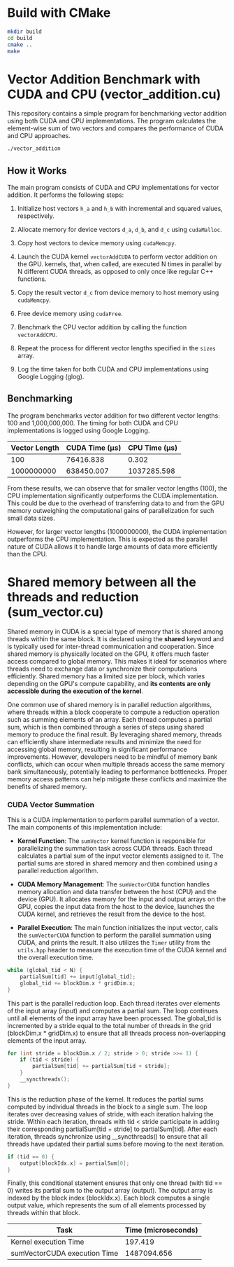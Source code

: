 
# Build with CMake
```bash
mkdir build
cd build
cmake ..
make
```


# Vector Addition Benchmark with CUDA and CPU (vector_addition.cu)

This repository contains a simple program for benchmarking vector addition using both CUDA and CPU implementations. The program calculates the element-wise sum of two vectors and compares the performance of CUDA and CPU approaches.

```bash
./vector_addition
```

## How it Works


The main program consists of CUDA and CPU implementations for vector addition. It performs the following steps:

1. Initialize host vectors `h_a` and `h_b` with incremental and squared values, respectively.
2. Allocate memory for device vectors `d_a`, `d_b`, and `d_c` using `cudaMalloc`.
3. Copy host vectors to device memory using `cudaMemcpy`.
4. Launch the CUDA kernel `vectorAddCUDA` to perform vector addition on the GPU. kernels, that, when called, are executed N times in parallel by N different CUDA threads, as opposed to only once like regular C++ functions.

5. Copy the result vector `d_c` from device memory to host memory using `cudaMemcpy`.
6. Free device memory using `cudaFree`.
7. Benchmark the CPU vector addition by calling the function `vectorAddCPU`.
8. Repeat the process for different vector lengths specified in the `sizes` array.
9. Log the time taken for both CUDA and CPU implementations using Google Logging (glog).

## Benchmarking

The program benchmarks vector addition for two different vector lengths: 100 and 1,000,000,000. The timing for both CUDA and CPU implementations is logged using Google Logging.

| Vector Length    | CUDA Time (μs) | CPU Time (μs) |
|------------------|-----------------|---------------|
| 100              | 76416.838       | 0.302         |
| 1000000000       | 638450.007      | 1037285.598   |

From these results, we can observe that for smaller vector lengths (100), the CPU implementation significantly outperforms the CUDA implementation. This could be due to the overhead of transferring data to and from the GPU memory outweighing the computational gains of parallelization for such small data sizes.

However, for larger vector lengths (1000000000), the CUDA implementation outperforms the CPU implementation. This is expected as the parallel nature of CUDA allows it to handle large amounts of data more efficiently than the CPU.

# Shared memory between all the threads and reduction (sum_vector.cu)

Shared memory in CUDA is a special type of memory that is shared among threads within the same block. It is declared using the __shared__ keyword and is typically used for inter-thread communication and cooperation. Since shared memory is physically located on the GPU, it offers much faster access compared to global memory. This makes it ideal for scenarios where threads need to exchange data or synchronize their computations efficiently. Shared memory has a limited size per block, which varies depending on the GPU's compute capability, and **its contents are only accessible during the execution of the kernel**.

One common use of shared memory is in parallel reduction algorithms, where threads within a block cooperate to compute a reduction operation such as summing elements of an array. Each thread computes a partial sum, which is then combined through a series of steps using shared memory to produce the final result. By leveraging shared memory, threads can efficiently share intermediate results and minimize the need for accessing global memory, resulting in significant performance improvements. However, developers need to be mindful of memory bank conflicts, which can occur when multiple threads access the same memory bank simultaneously, potentially leading to performance bottlenecks. Proper memory access patterns can help mitigate these conflicts and maximize the benefits of shared memory.

### CUDA Vector Summation

This is a CUDA implementation to perform parallel summation of a vector. The main components of this implementation include:

- **Kernel Function**: The `sumVector` kernel function is responsible for parallelizing the summation task across CUDA threads. Each thread calculates a partial sum of the input vector elements assigned to it. The partial sums are stored in shared memory and then combined using a parallel reduction algorithm.

- **CUDA Memory Management**: The `sumVectorCUDA` function handles memory allocation and data transfer between the host (CPU) and the device (GPU). It allocates memory for the input and output arrays on the GPU, copies the input data from the host to the device, launches the CUDA kernel, and retrieves the result from the device to the host.

- **Parallel Execution**: The main function initializes the input vector, calls the `sumVectorCUDA` function to perform the parallel summation using CUDA, and prints the result. It also utilizes the `Timer` utility from the `utils.hpp` header to measure the execution time of the CUDA kernel and the overall execution time.


```C++
while (global_tid < N) {
    partialSum[tid] += input[global_tid];
    global_tid += blockDim.x * gridDim.x;
}

```

This part is the parallel reduction loop. Each thread iterates over elements of the input array (input) and computes a partial sum. The loop continues until all elements of the input array have been processed. The global_tid is incremented by a stride equal to the total number of threads in the grid (blockDim.x * gridDim.x) to ensure that all threads process non-overlapping elements of the input array.


```C++
for (int stride = blockDim.x / 2; stride > 0; stride >>= 1) {
    if (tid < stride) {
        partialSum[tid] += partialSum[tid + stride];
    }
    __syncthreads();
}
```

This is the reduction phase of the kernel. It reduces the partial sums computed by individual threads in the block to a single sum. The loop iterates over decreasing values of stride, with each iteration halving the stride. Within each iteration, threads with tid < stride participate in adding their corresponding partialSum[tid + stride] to partialSum[tid]. After each iteration, threads synchronize using __syncthreads() to ensure that all threads have updated their partial sums before moving to the next iteration.

```C++
if (tid == 0) {
    output[blockIdx.x] = partialSum[0];
}
```

Finally, this conditional statement ensures that only one thread (with tid == 0) writes its partial sum to the output array (output). The output array is indexed by the block index (blockIdx.x). Each block computes a single output value, which represents the sum of all elements processed by threads within that block.

| Task                     | Time (microseconds) |
|--------------------------|---------------------|
| Kernel execution Time    | 197.419             |
| sumVectorCUDA execution Time | 1487094.656     |